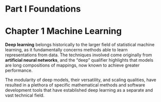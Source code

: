 # Part I Foundations

# Chapter 1 Machine Learning

**Deep learning** belongs historically to the larger field of statistical machine learning, as it fundamentally concerns methods able to learn representations from data. The techniques involved come originally from **artificial neural networks**, and the “deep” qualifier highlights that models are long compositions of mappings, now known to achieve greater performance.

The modularity of deep models, their versatility, and scaling qualities, have resulted in a plethora of specific mathematical methods and software development tools that have established deep learning as a separate and vast technical field.
